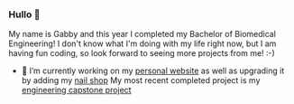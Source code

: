 ### Hullo 🤩

My name is Gabby and this year I completed my Bachelor of Biomedical Engineering! I don't know what I'm doing with my life right now, but I am having fun coding, so look forward to seeing more projects from me! :-)

- 🔭 I’m currently working on my [personal website](https://gabbyagustin.me) as well as upgrading it by adding my [nail shop](https://shop.gabbyagustin.me) My most recent completed project is my [engineering capstone project](https://github.com/Eebzie/wireless-prosthetic-arm)

<!--
**Eebzie/Eebzie** is a ✨ _special_ ✨ repository because its `README.md` (this file) appears on your GitHub profile.

Here are some ideas to get you started:



- 🔭 I’m currently working on ...
- 🌱 I’m currently learning ...
- 👯 I’m looking to collaborate on ...
- 🤔 I’m looking for help with ...
- 💬 Ask me about ...
- 📫 How to reach me: ...
- 😄 Pronouns: ...
- ⚡ Fun fact: ...
-->
